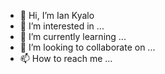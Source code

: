 - 👋 Hi, I’m Ian Kyalo
- 👀 I’m interested in ...
- 🌱 I’m currently learning ...
- 💞️ I’m looking to collaborate on ...
- 📫 How to reach me ...

<!---
kakaye-mkubwa/kakaye-mkubwa is a ✨ special ✨ repository because its `README.md` (this file) appears on your GitHub profile.
You can click the Preview link to take a look at your changes.
--->
